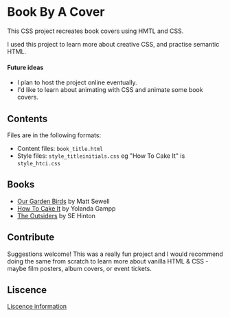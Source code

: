 # Book By A Cover

This CSS project recreates book covers using HMTL and CSS.

I used this project to learn more about creative CSS, and practise semantic HTML.

#### Future ideas

- I plan to host the project online eventually.
- I'd like to learn about animating with CSS and animate some book covers.

## Contents

Files are in the following formats:

- Content files: `book_title.html`
- Style files: `style_titleinitials.css` eg "How To Cake It" is `style_htci.css`

## Books

- [Our Garden Birds](https://www.penguin.co.uk/books/1091078/our-garden-birds/9780091945008.html) by Matt Sewell
- [How To Cake It](https://howtocakeit.com/collections/cakebook/products/cakebook) by Yolanda Gampp
- [The Outsiders](https://www.penguinrandomhouse.com/books/541867/the-outsiders-50th-anniversary-edition-by-se-hinton/9780425288290/) by SE Hinton

## Contribute

Suggestions welcome!  This was a really fun project and I would recommend doing the same from scratch to learn more about vanilla HTML & CSS - maybe film posters, album covers, or event tickets.

## Liscence

[Liscence information](https://github.com/ruthmoog/book_by_a_cover/blob/master/LISCENCE.md)

